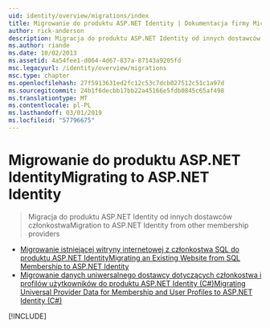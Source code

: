 ```yaml
---
uid: identity/overview/migrations/index
title: Migrowanie do produktu ASP.NET Identity | Dokumentacja firmy Microsoft
author: rick-anderson
description: Migracja do produktu ASP.NET Identity od innych dostawców członkostwa
ms.author: riande
ms.date: 10/02/2013
ms.assetid: 4a54fee1-d064-4d67-837a-87143a9205fd
msc.legacyurl: /identity/overview/migrations
msc.type: chapter
ms.openlocfilehash: 27f5913631ed2fc12c53c7dcb027512c51c1a97d
ms.sourcegitcommit: 24b1f6decbb17bb22a45166e5fdb0845c65af498
ms.translationtype: MT
ms.contentlocale: pl-PL
ms.lasthandoff: 03/01/2019
ms.locfileid: "57796675"
---
```

<a name="migrating-to-aspnet-identity"></a><span data-ttu-id="bb4a9-103">Migrowanie do produktu ASP.NET Identity</span><span class="sxs-lookup"><span data-stu-id="bb4a9-103">Migrating to ASP.NET Identity</span></span>
====================
> <span data-ttu-id="bb4a9-104">Migracja do produktu ASP.NET Identity od innych dostawców członkostwa</span><span class="sxs-lookup"><span data-stu-id="bb4a9-104">Migration to ASP.NET Identity from other membership providers</span></span>


- [<span data-ttu-id="bb4a9-105">Migrowanie istniejącej witryny internetowej z członkostwa SQL do produktu ASP.NET Identity</span><span class="sxs-lookup"><span data-stu-id="bb4a9-105">Migrating an Existing Website from SQL Membership to ASP.NET Identity</span></span>](migrating-an-existing-website-from-sql-membership-to-aspnet-identity.md)
- [<span data-ttu-id="bb4a9-106">Migrowanie danych uniwersalnego dostawcy dotyczących członkostwa i profilów użytkowników do produktu ASP.NET Identity (C#)</span><span class="sxs-lookup"><span data-stu-id="bb4a9-106">Migrating Universal Provider Data for Membership and User Profiles to ASP.NET Identity (C#)</span></span>](migrating-universal-provider-data-for-membership-and-user-profiles-to-aspnet-identity.md)

[!INCLUDE[](../../../includes/identity/alter-command-exception.md)]
